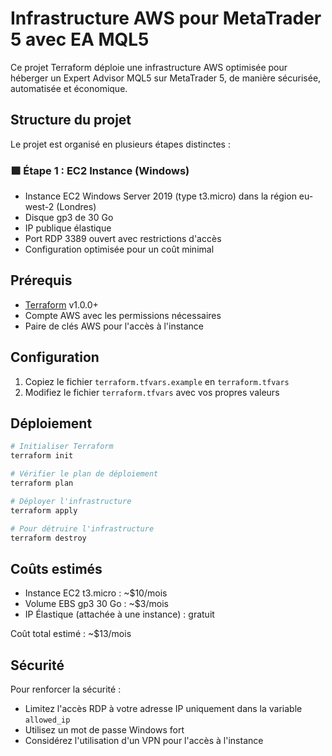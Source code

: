 # Infrastructure AWS pour MetaTrader 5 avec EA MQL5

Ce projet Terraform déploie une infrastructure AWS optimisée pour héberger un Expert Advisor MQL5 sur MetaTrader 5, de manière sécurisée, automatisée et économique.

## Structure du projet

Le projet est organisé en plusieurs étapes distinctes :

### 🟩 Étape 1 : EC2 Instance (Windows)
- Instance EC2 Windows Server 2019 (type t3.micro) dans la région eu-west-2 (Londres)
- Disque gp3 de 30 Go
- IP publique élastique
- Port RDP 3389 ouvert avec restrictions d'accès
- Configuration optimisée pour un coût minimal

## Prérequis

- [Terraform](https://www.terraform.io/downloads.html) v1.0.0+
- Compte AWS avec les permissions nécessaires
- Paire de clés AWS pour l'accès à l'instance

## Configuration

1. Copiez le fichier `terraform.tfvars.example` en `terraform.tfvars`
2. Modifiez le fichier `terraform.tfvars` avec vos propres valeurs

## Déploiement

```bash
# Initialiser Terraform
terraform init

# Vérifier le plan de déploiement
terraform plan

# Déployer l'infrastructure
terraform apply

# Pour détruire l'infrastructure
terraform destroy
```

## Coûts estimés

- Instance EC2 t3.micro : ~$10/mois
- Volume EBS gp3 30 Go : ~$3/mois
- IP Élastique (attachée à une instance) : gratuit

Coût total estimé : ~$13/mois

## Sécurité

Pour renforcer la sécurité :
- Limitez l'accès RDP à votre adresse IP uniquement dans la variable `allowed_ip`
- Utilisez un mot de passe Windows fort
- Considérez l'utilisation d'un VPN pour l'accès à l'instance
